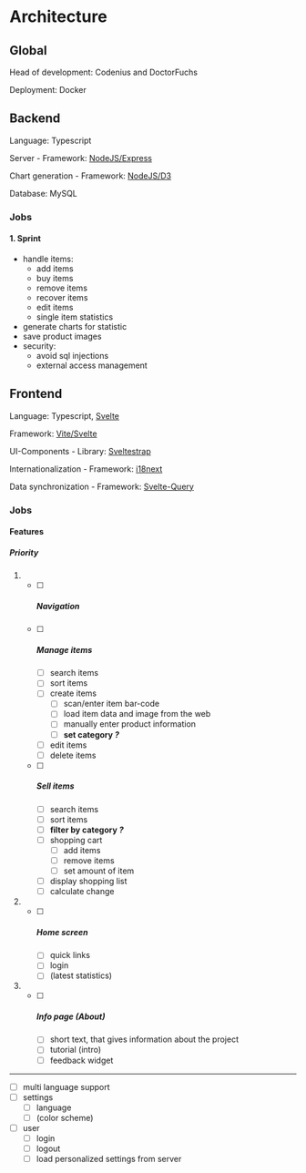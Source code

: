 # Architecture
## Global

Head of development: Codenius and DoctorFuchs

Deployment: Docker

## Backend

Language: Typescript

Server - Framework: [NodeJS/Express](https://expressjs.com/)

Chart generation - Framework: [NodeJS/D3](https://d3js.org/)

Database: MySQL

### Jobs

#### 1. Sprint
- handle items:
  - add items
  - buy items
  - remove items
  - recover items
  - edit items
  - single item statistics
- generate charts for statistic
- save product images
- security:
  - avoid sql injections
  - external access management


## Frontend
Language: Typescript, [Svelte](https://svelte.dev/)

Framework: [Vite/Svelte](https://kit.svelte.dev/)

UI-Components - Library: [Sveltestrap](https://github.com/bestguy/sveltestrap)

Internationalization - Framework: [i18next](https://i18next.com)

Data synchronization - Framework: [Svelte-Query](https://github.com/SvelteStack/svelte-query)

### Jobs

#### Features

##### Priority
1. 
    - [ ] ##### Navigation
      
    - [ ] ##### Manage items
      
        - [ ] search items
        - [ ] sort items
        - [ ] create items
          - [ ] scan/enter item bar-code
          - [ ] load item data and image from the web
          - [ ] manually enter product information
          - [ ] **set category *?***
        - [ ] edit items
        - [ ] delete items
        
    - [ ] ##### Sell items
        - [ ] search items
        - [ ] sort items
        - [ ] **filter by category *?***
        - [ ] shopping cart
            - [ ] add items
            - [ ] remove items
            - [ ] set amount of item
        - [ ] display shopping list
        - [ ] calculate change
    
2. 
    - [ ] ##### Home screen
        - [ ] quick links
        - [ ] login
        - [ ] (latest statistics)
3. 
    - [ ] ##### Info page (About)
        - [ ] short  text, that gives information about the project
        - [ ] tutorial (intro)
        - [ ] feedback widget
---
- [ ] multi language support
- [ ] settings
    - [ ] language
    - [ ] (color scheme)
- [ ] user
    - [ ] login
    - [ ] logout
    - [ ] load personalized settings from server